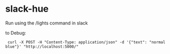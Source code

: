 slack-hue
=========
Run using the /lights command in slack

to Debug:

```
 curl -X POST -H "Content-Type: application/json" -d '{"text": "normal blue"}' "http://localhost:5000/"
 ```
